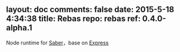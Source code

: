 layout: doc
comments: false
date: 2015-5-18 4:34:38
title: Rebas
repo: rebas
ref: 0.4.0-alpha.1
---

Node runtime for [Saber](https://github.com/ecomfe/saber)，base on [Express](http://expressjs.com)